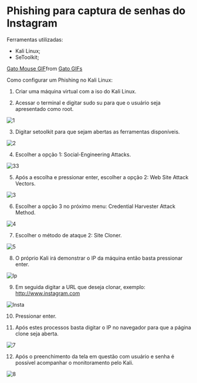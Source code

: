 # **Phishing para captura de senhas do Instagram** #

Ferramentas utilizadas:

* Kali Linux;
* SeToolkit;

<div class="tenor-gif-embed" data-postid="6174378334881019365" data-share-method="host" data-aspect-ratio="1.2987" data-width="100%"><a href="https://tenor.com/view/gato-mouse-gif-6174378334881019365">Gato Mouse GIF</a>from <a href="https://tenor.com/search/gato-gifs">Gato GIFs</a></div> <script type="text/javascript" async src="https://tenor.com/embed.js"></script>

Como configurar um Phishing no Kali Linux:

1. Criar uma máquina virtual com a iso do Kali Linux.
    
2. Acessar o terminal e digitar sudo su para que o usuário seja apresentado como root.

 ![1](https://github.com/user-attachments/assets/e4ea49bc-a108-4f93-bcb3-4219baf7b53d)

3. Digitar setoolkit para que sejam abertas as ferramentas disponíveis.

![2](https://github.com/user-attachments/assets/ed3c8b40-29a4-49da-a0c9-f0400b69ffb4)

4. Escolher a opção 1: Social-Engineering Attacks.

![33](https://github.com/user-attachments/assets/7d8835bf-8f58-41eb-a1b5-ba9c6865facb)

5. Após a escolha e pressionar enter, escolher a opção 2: Web Site Attack Vectors.

![3](https://github.com/user-attachments/assets/02e91355-943c-4504-b550-26239ffd4508)

6. Escolher a opção 3 no próximo menu: Credential Harvester Attack Method.
   
![4](https://github.com/user-attachments/assets/22b77748-0caf-4c0c-92b9-8be6912eea34)

7. Escolher o método de ataque 2: Site Cloner.

![5](https://github.com/user-attachments/assets/b6506a5f-eead-44d3-8d98-e5589dd73c11)

8. O próprio Kali irá demonstrar o IP da máquina então basta pressionar enter.

![Ip](https://github.com/user-attachments/assets/797b844b-74dd-4baf-8a6e-57ea35790192)

9. Em seguida digitar a URL que deseja clonar, exemplo: http://www.instagram.com

![Insta](https://github.com/user-attachments/assets/e20f147d-0e08-451a-8b36-8943926c0755)

10. Pressionar enter.

11. Após estes processos basta digitar o IP no navegador para que a página clone seja aberta.

![7](https://github.com/user-attachments/assets/dfa94aa9-3818-4a27-a403-460a78f6a7e9)

12. Após o preenchimento da tela em questão com usuário e senha é possível acompanhar o monitoramento pelo Kali.

![8](https://github.com/user-attachments/assets/579a40e5-d98a-4eba-ba0f-9e2964e6995b)
